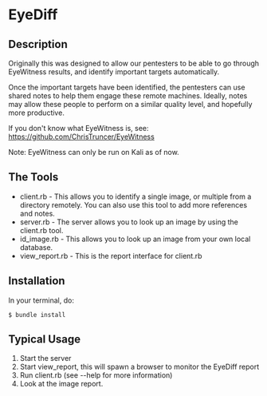 # EyeDiff

## Description

Originally this was designed to allow our pentesters to be able to go through EyeWitness
results, and identify important targets automatically.

Once the important targets have been identified, the pentesters can use shared notes to help
them engage these remote machines. Ideally, notes may allow these people to perform on a
similar quality level, and hopefully more productive.

If you don't know what EyeWitness is, see:
https://github.com/ChrisTruncer/EyeWitness

Note: EyeWitness can only be run on Kali as of now.

## The Tools

* client.rb - This allows you to identify a single image, or multiple from a directory remotely.
              You can also use this tool to add more references and notes.
* server.rb - The server allows you to look up an image by using the client.rb tool.
* id_image.rb - This allows you to look up an image from your own local database.
* view_report.rb - This is the report interface for client.rb


## Installation

In your terminal, do:

```
$ bundle install
```

## Typical Usage

1. Start the server
2. Start view_report, this will spawn a browser to monitor the EyeDiff report
3. Run client.rb (see --help for more information)
4. Look at the image report.
